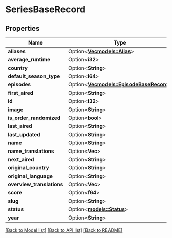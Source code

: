 # SeriesBaseRecord

## Properties

Name | Type | Description | Notes
------------ | ------------- | ------------- | -------------
**aliases** | Option<[**Vec<models::Alias>**](Alias.md)> |  | [optional]
**average_runtime** | Option<**i32**> |  | [optional]
**country** | Option<**String**> |  | [optional]
**default_season_type** | Option<**i64**> |  | [optional]
**episodes** | Option<[**Vec<models::EpisodeBaseRecord>**](EpisodeBaseRecord.md)> |  | [optional]
**first_aired** | Option<**String**> |  | [optional]
**id** | Option<**i32**> |  | [optional]
**image** | Option<**String**> |  | [optional]
**is_order_randomized** | Option<**bool**> |  | [optional]
**last_aired** | Option<**String**> |  | [optional]
**last_updated** | Option<**String**> |  | [optional]
**name** | Option<**String**> |  | [optional]
**name_translations** | Option<**Vec<String>**> |  | [optional]
**next_aired** | Option<**String**> |  | [optional]
**original_country** | Option<**String**> |  | [optional]
**original_language** | Option<**String**> |  | [optional]
**overview_translations** | Option<**Vec<String>**> |  | [optional]
**score** | Option<**f64**> |  | [optional]
**slug** | Option<**String**> |  | [optional]
**status** | Option<[**models::Status**](Status.md)> |  | [optional]
**year** | Option<**String**> |  | [optional]

[[Back to Model list]](../README.md#documentation-for-models) [[Back to API list]](../README.md#documentation-for-api-endpoints) [[Back to README]](../README.md)


